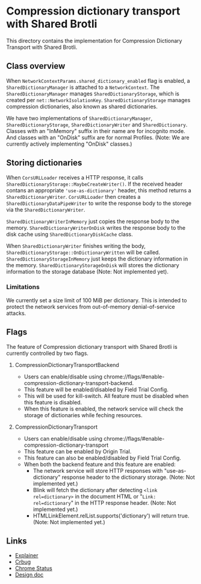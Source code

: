 # Compression dictionary transport with Shared Brotli

This directory contains the implementation for Compression Dictionary Transport
with Shared Brotli.

## Class overview

When `NetworkContextParams.shared_dictionary_enabled` flag is enabled, a
`SharedDictionaryManager` is attached to a `NetworkContext`.
The `SharedDictionaryManager` manages `SharedDictionaryStorage`, which is
created per `net::NetworkIsolationKey`. `SharedDictionaryStorage` manages
compression dictionaries, also known as shared dictionaries.

We have two implementations of `SharedDictionaryManager`,
`SharedDictionaryStorage`, `SharedDictionaryWriter` and `SharedDictionary`.
Classes with an "InMemory" suffix in their name are for incognito mode. And
classes with an "OnDisk" suffix are for normal Profiles.
(Note: We are currently actively implementing "OnDisk" classes.)

## Storing dictionaries

When `CorsURLLoader` receives a HTTP response, it calls
`SharedDictionaryStorage::MaybeCreateWriter()`. If the received header contans
an appropriate `'use-as-dictionary'` header, this method returns a
`SharedDictionaryWriter`. `CorsURLLoader` then creates a
`SharedDictionaryDataPipeWriter` to write the response body to the storege
via the `SharedDictionaryWriter`.

`SharedDictionaryWriterInMemory` just copies the response body to the memory.
`SharedDictionaryWriterOnDisk` writes the response body to the disk cache using
`SharedDictionaryDiskCache` class.

When `SharedDictionaryWriter` finishes writing the body,
`SharedDictionaryStorage::OnDictionaryWritten` will be called.
`SharedDictionaryStorageInMemory` just keeps the dictionary information in the
memory. `SharedDictionaryStorageOnDisk` will stores the dictionary information
to the storage database (Note: Not implemented yet).

### Limitations

We currently set a size limit of 100 MiB per dictionary. This is intended to
protect the network services from out-of-memory denial-of-service attacks.

## Flags

The feature of Compression dictionary transport with Shared Brotli is currently
controlled by two flags.

1. CompressionDictionaryTransportBackend
    - Users can enable/disable using
      chrome://flags/#enable-compression-dictionary-transport-backend.
    - This feature will be enabled/disabled by Field Trial Config.
    - This will be used for kill-switch. All feature must be disabled
      when this feature is disabled.
    - When this feature is enabled, the network service will check the
      storage of dictionaries while feching resources.

2. CompressionDictionaryTransport
    - Users can enable/disable using
      chrome://flags/#enable-compression-dictionary-transport
    - This feature can be enabled by Origin Trial.
    - This feature can also be enabled/disabled by Field Trial Config.
    - When both the backend feature and this feature are enabled:
      - The network service will store HTTP responses with
        "use-as-dictionary" response header to the dictionary storage.
        (Note: Not implemented yet.)
      - Blink will fetch the dictionary after detecting
        `<link rel=dictionary>` in the document HTML or
        "`Link: rel=dictionary`" in the HTTP response header.
        (Note: Not implemented yet.)
      - HTMLLinkElement.relList.supports('dictionary') will return true.
        (Note: Not implemented yet.)

## Links

- [Explainer](https://github.com/WICG/compression-dictionary-transport)
- [Crbug](httpe://crbug.com/1413922)
- [Chrome Status](https://chromestatus.com/feature/5124977788977152)
- [Design doc](https://docs.google.com/document/d/1IcRHLv-e9boECgPA5J4t8NDv9FPHDGgn0C12kfBgANg/edit?usp=sharing)
